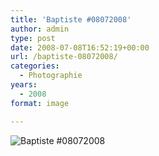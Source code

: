 ```yaml
---
title: 'Baptiste #08072008'
author: admin
type: post
date: 2008-07-08T16:52:19+00:00
url: /baptiste-08072008/
categories:
  - Photographie
years:
  - 2008
format: image

---
```

![Baptiste #08072008](./D200_20080706_150801-08072008.jpg)